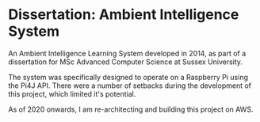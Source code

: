 # Dissertation: Ambient Intelligence System
An Ambient Intelligence Learning System developed in 2014, as part of a dissertation for MSc Advanced Computer Science at Sussex University.

The system was specifically designed to operate on a Raspberry Pi using the Pi4J API. There were a number of setbacks during the development of this project, which limited it's potential.

As of 2020 onwards, I am re-architecting and building this project on AWS.
